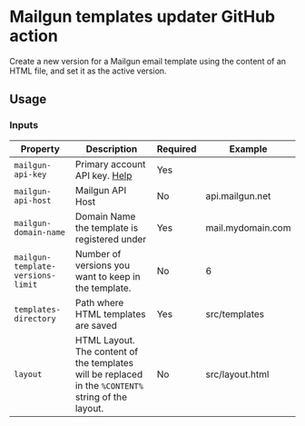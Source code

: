 # Mailgun templates updater GitHub action

Create a new version for a Mailgun email template using the content of an HTML file, and set it as the active version.

## Usage

### Inputs

| Property            |  Description                                                          | Required    |   Example    |
|---------------------|-----------------------------------------------------------------------|-------------|--------------|
| `mailgun-api-key`   | Primary account API key.  [Help](https://help.mailgun.com/hc/en-us/articles/203380100-Where-Can-I-Find-My-API-Key-and-SMTP-Credentials-) | Yes |  |
| `mailgun-api-host`  | Mailgun API Host | No | api.mailgun.net |
| `mailgun-domain-name` | Domain Name the template is registered under | Yes | mail.mydomain.com |
| `mailgun-template-versions-limit` | Number of versions you want to keep in the template. | No | 6 |
| `templates-directory` | Path where HTML templates are saved | Yes | src/templates |
| `layout`             | HTML Layout. The content of the templates will be replaced in the `%CONTENT%` string of the layout. | No | src/layout.html |


